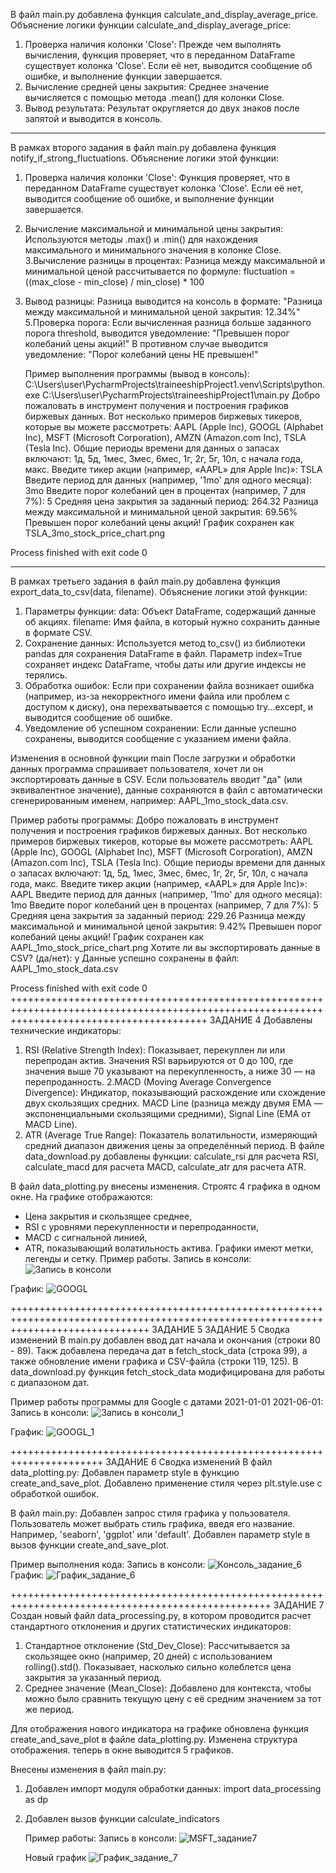 В файл main.py добавлена функция calculate_and_display_average_price.
Объяснение логики функции calculate_and_display_average_price:
1. Проверка наличия колонки 'Close':
   Прежде чем выполнять вычисления, функция проверяет, что в переданном DataFrame существует колонка 'Close'. Если её нет, выводится сообщение об ошибке, и выполнение функции завершается.
2. Вычисление средней цены закрытия:
   Среднее значение вычисляется с помощью метода .mean() для колонки Close.
3. Вывод результата:
   Результат округляется до двух знаков после запятой и выводится в консоль.
________________________________________________________________________________________________________________________________________________________________
   В рамках второго задания в файл main.py добавлена функция notify_if_strong_fluctuations.
Объяснение логики этой функции:
1. Проверка наличия колонки 'Close':
    Функция проверяет, что в переданном DataFrame существует колонка 'Close'. Если её нет, выводится сообщение об ошибке, и выполнение функции завершается.
2. Вычисление максимальной и минимальной цены закрытия:
   Используются методы .max() и .min() для нахождения максимального и минимального значения в колонке Close.
3.Вычисление разницы в процентах:
    Разница между максимальной и минимальной ценой рассчитывается по формуле:
         fluctuation = ((max_close - min_close) / min_close) * 100
4. Вывод разницы:
      Разница выводится на консоль в формате:
        "Разница между максимальной и минимальной ценой закрытия: 12.34%"
5.Проверка порога:
   Если вычисленная разница больше заданного порога threshold, выводится уведомление:
       "Превышен порог колебаний цены акций!"
   В противном случае выводится уведомление:
       "Порог колебаний цены НЕ превышен!"

   Пример выполнения программы (вывод в консоль):
   C:\Users\user\PycharmProjects\traineeshipProject1\.venv\Scripts\python.exe C:\Users\user\PycharmProjects\traineeshipProject1\main.py 
Добро пожаловать в инструмент получения и построения графиков биржевых данных.
Вот несколько примеров биржевых тикеров, которые вы можете рассмотреть: AAPL (Apple Inc), GOOGL (Alphabet Inc), MSFT (Microsoft Corporation), AMZN (Amazon.com Inc), TSLA (Tesla Inc).
Общие периоды времени для данных о запасах включают: 1д, 5д, 1мес, 3мес, 6мес, 1г, 2г, 5г, 10л, с начала года, макс.
Введите тикер акции (например, «AAPL» для Apple Inc)»: TSLA
Введите период для данных (например, '1mo' для одного месяца): 3mo
Введите порог колебаний цен в процентах (например, 7 для 7%): 5
Средняя цена закрытия за заданный период: 264.32
Разница между максимальной и минимальной ценой закрытия: 69.56%
Превышен порог колебаний цены акций!
График сохранен как TSLA_3mo_stock_price_chart.png

Process finished with exit code 0
_____________________________________________________________________________________________________________________
В рамках третьего задания в файл main.py добавлена функция export_data_to_csv(data, filename).
Объяснение логики этой функции:
1. Параметры функции:
    data: Объект DataFrame, содержащий данные об акциях.
    filename: Имя файла, в который нужно сохранить данные в формате CSV.
2. Сохранение данных:
   Используется метод to_csv() из библиотеки pandas для сохранения DataFrame в файл. Параметр index=True сохраняет индекс DataFrame, чтобы даты или другие индексы не терялись.
3. Обработка ошибок:
   Если при сохранении файла возникает ошибка (например, из-за некорректного имени файла или проблем с доступом к диску), она перехватывается с помощью try...except, и выводится сообщение об ошибке.
4. Уведомление об успешном сохранении:
    Если данные успешно сохранены, выводится сообщение с указанием имени файла.

Изменения в основной функции main
После загрузки и обработки данных программа спрашивает пользователя, хочет ли он экспортировать данные в CSV.
Если пользователь вводит "да" (или эквивалентное значение), данные сохраняются в файл с автоматически сгенерированным именем, например: AAPL_1mo_stock_data.csv.

Пример работы программы:
Добро пожаловать в инструмент получения и построения графиков биржевых данных.
Вот несколько примеров биржевых тикеров, которые вы можете рассмотреть: AAPL (Apple Inc), GOOGL (Alphabet Inc), MSFT (Microsoft Corporation), AMZN (Amazon.com Inc), TSLA (Tesla Inc).
Общие периоды времени для данных о запасах включают: 1д, 5д, 1мес, 3мес, 6мес, 1г, 2г, 5г, 10л, с начала года, макс.
Введите тикер акции (например, «AAPL» для Apple Inc)»: AAPL
Введите период для данных (например, '1mo' для одного месяца): 1mo
Введите порог колебаний цен в процентах (например, 7 для 7%): 5
Средняя цена закрытия за заданный период: 229.26
Разница между максимальной и минимальной ценой закрытия: 9.42%
Превышен порог колебаний цены акций!
График сохранен как AAPL_1mo_stock_price_chart.png
Хотите ли вы экспортировать данные в CSV? (да/нет): y
Данные успешно сохранены в файл: AAPL_1mo_stock_data.csv

Process finished with exit code 0
++++++++++++++++++++++++++++++++++++++++++++++++++++++++++++++++++++++++++++++++++++++++++++++++++++++++++++++++++++++++++++++++++++++++++++++
ЗАДАНИЕ 4
Добавлены технические индикаторы:
1. RSI (Relative Strength Index): Показывает, перекуплен ли или перепродан актив. Значения RSI варьируются от 0 до 100, где значения выше 70 указывают на перекупленность, а ниже 30 — на перепроданность.
2.MACD (Moving Average Convergence Divergence): Индикатор, показывающий расхождение или схождение двух скользящих средних.
   MACD Line (разница между двумя EMA — экспоненциальными скользящими средними),
   Signal Line (EMA от MACD Line).
3. ATR (Average True Range): Показатель волатильности, измеряющий средний диапазон движения цены за определённый период.
 В файле data_download.py добавлены функции:
calculate_rsi для расчета RSI,
calculate_macd для расчета MACD,
calculate_atr для расчета ATR.

В файл data_plotting.py внесены изменения. Строятс 4 графика в одном окне. На графике отображаются:

- Цена закрытия и скользящее среднее,
- RSI с уровнями перекупленности и перепроданности,
- MACD с сигнальной линией,
- ATR, показывающий волатильность актива.
Графики имеют метки, легенды и сетку.
  Пример работы. Запись в консоли:
![Запись в консоли](https://github.com/user-attachments/assets/597c6d4f-c2ed-4739-8162-e14c62efcbdc)

График:
![GOOGL](https://github.com/user-attachments/assets/e8e9e644-4f65-4930-ba82-6fabf3a10ba0)

++++++++++++++++++++++++++++++++++++++++++++++++++++++++++++++++++++++++++++++++++++++++++++++++++++++++++++++++++++++++++++++++++++
ЗАДАНИЕ 5
ЗАДАНИЕ 5
Сводка изменений
В main.py добавлен ввод дат начала и окончания (строки 80 - 89). Такж добавлена передача дат в fetch_stock_data (строка 99), а также обновление имени графика и CSV-файла (строки 119, 125).
В data_download.py функция fetch_stock_data модифицирована для работы с диапазоном дат.

Пример работы программы для Google с датами 2021-01-01  2021-06-01:
Запись в консоли:
![Запись в консоли_1](https://github.com/user-attachments/assets/7e6703fa-b6fe-497d-b009-718a7d11e4b0)

График:
![GOOGL_1](https://github.com/user-attachments/assets/cc37d222-d774-4707-b88d-d561d4c3d5c5)

++++++++++++++++++++++++++++++++++++++++++++++++++++++++++++++++++++++
ЗАДАНИЕ 6
Сводка изменений
В файл data_plotting.py:
Добавлен параметр style в функцию create_and_save_plot.
Добавлено применение стиля через plt.style.use с обработкой ошибок.

В файл main.py:
Добавлен запрос стиля графика у пользователя. Пользователь может выбрать стиль графика, введя его название. Например, 'seaborn', 'ggplot' или 'default'.
Добавлен параметр style в вызов функции create_and_save_plot.

Пример выполнения кода:
Запись в консоли:
![Консоль_задание_6](https://github.com/user-attachments/assets/0bee43e3-de0d-4f66-82a1-679c5e8316c8)
График:
![График_задание_6](https://github.com/user-attachments/assets/e63ff9c2-f5ef-4fa0-9633-001fe2a1f03f)

+++++++++++++++++++++++++++++++++++++++++++++++++++++++++++++++++++++++++++++++++++++++++++++++++++
ЗАДАНИЕ 7
Создан новый файл data_processing.py, в котором проводится расчет стандартного отклонения и других статистических индикаторов:
1. Стандартное отклонение (Std_Dev_Close):
Рассчитывается за скользящее окно (например, 20 дней) с использованием rolling().std().
Показывает, насколько сильно колеблется цена закрытия за указанный период.
2. Среднее значение (Mean_Close):
Добавлено для контекста, чтобы можно было сравнить текущую цену с её средним значением за тот же период.

Для отображения нового индикатора на графике обновлена функция create_and_save_plot в файле data_plotting.py. Изменена структура отображения. теперь в окне выводится 5 графиков.

Внесены изменения в файл main.py: 
1. Добавлен импорт модуля обработки данных: import data_processing as dp
2. Добавлен вызов функции calculate_indicators

   Пример работы:
   Запись в консоли:
   ![MSFT_задание7](https://github.com/user-attachments/assets/1f7e854e-5032-4564-87f8-179ef0ae4f31)

   Новый график
   ![График_задание_7](https://github.com/user-attachments/assets/39b1c80b-bd29-4145-8c9e-38f2d79773c6)


















   

